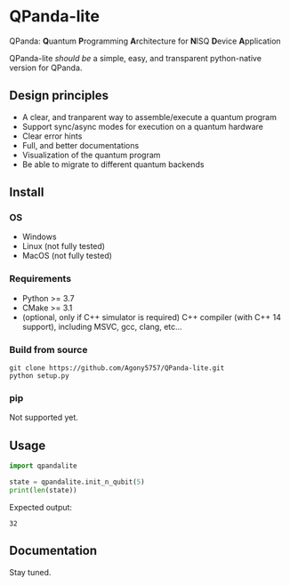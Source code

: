 # QPanda-lite

QPanda: **Q**uantum **P**rogramming **A**rchitecture for **N**ISQ **D**evice **A**pplication

QPanda-lite *should be* a simple, easy, and transparent python-native version for QPanda.

## Design principles

- A clear, and tranparent way to assemble/execute a quantum program
- Support sync/async modes for execution on a quantum hardware
- Clear error hints
- Full, and better documentations
- Visualization of the quantum program
- Be able to migrate to different quantum backends

## Install

### OS
- Windows 
- Linux (not fully tested)
- MacOS (not fully tested)

### Requirements
 
 - Python >= 3.7
 - CMake >= 3.1
 - (optional, only if C++ simulator is required) C++ compiler (with C++ 14 support), including MSVC, gcc, clang, etc...


### Build from source

```
git clone https://github.com/Agony5757/QPanda-lite.git
python setup.py
```

### pip
Not supported yet.

## Usage

```python
import qpandalite

state = qpandalite.init_n_qubit(5)
print(len(state))
```

Expected output:
```
32
```

## Documentation
Stay tuned.